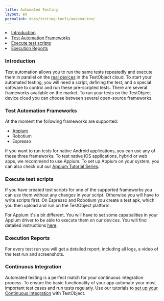 ```yaml
---
title: Automated Testing
layout: en
permalink: docs/testing-tools/automation/
---
```



<li><a href="#Introduction">Introduction</a></li>
<li><a href="#frameworks">Test Automation Frameworks</a></li>
<li><a href="#scripts">Execute test scripts</a></li>
<li><a href="#reporting">Execution Reports</a></li>
<!--<li><a href="#continuous-integration">Continuous Integration</a></li>-->

<h3 id="Introduction">Introduction</h3>

Test automation allows you to run the same tests repeatedly and execute them in parallel on the <a href="docs/general-reference/devices/">real devices</a> in the TestObject cloud.  To start your automated testing, you will need a script, defining the test, and a special software to control and run these pre-scripted tests. There are several frameworks available on the market. To run your tests on the TestObject device cloud you can choose between several open-source frameworks. 
 

<h3 id="frameworks">Test Automation Frameworks</h3>

At the moment the following frameworks are supported:

* <a href="/docs/testing-tools/automation/appium/">Appium</a>
* Robotium
* Espresso

If you want to run tests for native Android applications, you can use any of these three frameworks. To test native iOS applications, hybrid or web apps, we recommend to use Appium. 
To set up Appium on your system, you can also check out our <a href="/docs/guides/appium-ser/">Appium Tutorial Series</a>.

<h3 id="scripts">Execute test scripts</h3>

If you have created test scripts for one of the supported frameworks you can use them without any changes in your script. Otherwise you will have to write scripts first. 
On Espresso and Robotium you create a test apk, which you then upload and run on the TestObject platform. 
<!--further information -- link -->
For Appium it's a bit different. You will have to set some capabalities in your Appium driver to be able to execute them on our devices. You will find detailed instructions <a href="/docs/testing-tools/automation/appium/">here</a>.



<h3 id="reporting">Execution Reports</h3>

For every test run you will get a detailed report, including all logs, a video of the test run and screenshots. 


<h3 id="continuous integration">Continuous Integration</h3>

Automated testing is a perfect match for your continuous integration process. To ensure the basic functionality of your app automate your most important test cases and run tests regularly. 
Use our tutorials to <a href="/docs/guides/continuous-integration/">set up your Continuous Integration</a> </li> with TestObject.
